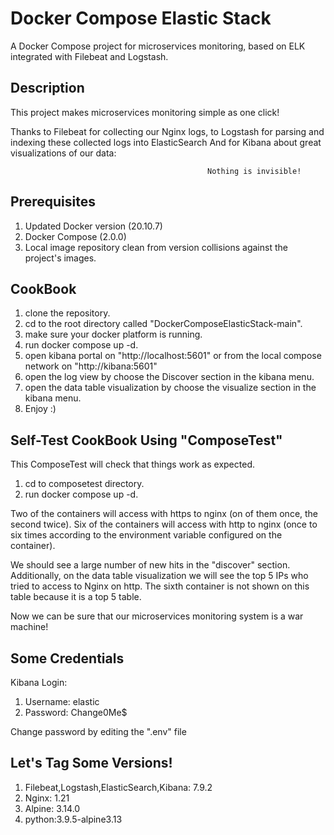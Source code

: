 # Docker Compose Elastic Stack
A Docker Compose project for microservices monitoring, based on ELK integrated with Filebeat and Logstash.

Description
------------------------------
This project makes microservices monitoring simple as one click!

Thanks to Filebeat for collecting our Nginx logs,
to Logstash for parsing and indexing these collected logs into ElasticSearch
And for Kibana about great visualizations of our data:

                                                Nothing is invisible! 

Prerequisites
------------
1. Updated Docker version (20.10.7)
2. Docker Compose (2.0.0)
2. Local image repository clean from version collisions against the project's images.


CookBook
------------------------------
1. clone the repository.
2. cd to the root directory called "DockerComposeElasticStack-main".
3. make sure your docker platform is running.
4. run docker compose up -d.
5. open kibana portal on "http://localhost:5601" or from the local compose network on "http://kibana:5601"
6. open the log view by choose the Discover section in the kibana menu.
7. open the data table visualization by choose the visualize section in the kibana menu.
5. Enjoy :)

Self-Test CookBook Using "ComposeTest"
------------------------------
This ComposeTest will check that things work as expected.
1. cd to composetest directory.
2. run docker compose up -d.

Two of the containers will access with https to nginx (on of them once, the second twice).
Six of the containers will access with http to nginx (once to six times according to the environment variable configured on the container).

We should see a large number of new hits in the "discover" section.
Additionally, on the data table visualization we will see the top 5 IPs who tried to access to Nginx on http.
The sixth container is not shown on this table because it is a top 5 table.

Now we can be sure that our microservices monitoring system is a war machine!

Some Credentials
------------------------------
Kibana Login:
1. Username: elastic
2. Password: Change0Me$

Change password by editing the ".env" file

Let's Tag Some Versions!
------------------------------
1. Filebeat,Logstash,ElasticSearch,Kibana: 7.9.2
2. Nginx: 1.21
3. Alpine: 3.14.0
4. python:3.9.5-alpine3.13

